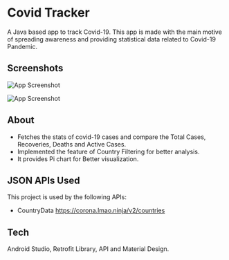 
# Covid Tracker
A Java based app to track Covid-19. This app is made with the main motive of spreading awareness and providing statistical data related to Covid-19 Pandemic.




## Screenshots

![App Screenshot](https://user-images.githubusercontent.com/77671133/147875881-0791257f-c01d-4d4d-881f-a5a47260a626.png)

![App Screenshot](https://user-images.githubusercontent.com/77671133/147875909-e6bc58b0-1e74-419b-9743-b35212fe1b9e.png)
## About

- Fetches the stats of covid-19 cases and compare the Total Cases, Recoveries, Deaths and Active Cases.
- Implemented the feature of Country Filtering for better analysis.
- It provides Pi chart for Better visualization.






## JSON APIs Used

This project is used by the following APIs:

- CountryData https://corona.lmao.ninja/v2/countries


## Tech

Android Studio, Retrofit Library, API and Material Design.
